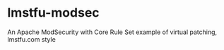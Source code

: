 # lmstfu-modsec
An Apache ModSecurity with Core Rule Set example of virtual patching, lmstfu.com style
